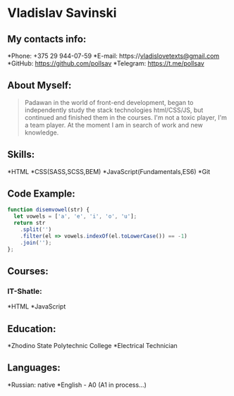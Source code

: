 # Vladislav Savinski

## My contacts info:
*Phone: +375 29 944-07-59
*E-mail: https://vladislovetexts@gmail.com 
*GitHub: https://github.com/pollsav
*Telegram: https://t.me/pollsav

## About Myself:
> Padawan in the world of front-end development, began to independently study the stack technologies html/CSS/JS, but continued and finished them in the courses. I'm not a toxic player, I'm a team player.
At the moment I am in search of work and new knowledge.

## Skills:
*HTML
*CSS(SASS,SCSS,BEM)
*JavaScript(Fundamentals,ES6)
*Git

## Code Example:
```javascript
function disemvowel(str) {
  let vowels = ['a', 'e', 'i', 'o', 'u'];
  return str
    .split('')
    .filter(el => vowels.indexOf(el.toLowerCase()) == -1)
    .join('');
};
```
## Courses:
### IT-Shatle:
*HTML
*JavaScript
## Education:
*Zhodino State Polytechnic College
  *Electrical Technician 
## Languages:
*Russian: native
*English - A0 (A1 in process…)